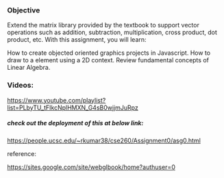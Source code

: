 ### Objective

Extend the matrix library provided by the textbook to support vector operations such as addition, subtraction, multiplication, cross product, dot product, etc. With this assignment, you will learn:

How to create objected oriented graphics projects in Javascript.
How to draw to a <canvas> element using a 2D context.
Review fundamental concepts of Linear Algebra.

### Videos:

https://www.youtube.com/playlist?list=PLbyTU_tFIkcNplHMXN_G4sB0wjjmJuRpz

##### check out the deployment of this at below link:

https://people.ucsc.edu/~rkumar38/cse260/Assignment0/asg0.html

reference:

https://sites.google.com/site/webglbook/home?authuser=0
